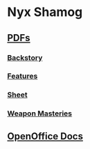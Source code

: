 # Nyx Shamog

## [PDFs](https://github.com/pparocza/GHDnD/tree/PC/nyx-shamog/Characters/PC/PC_Barbarian/PC_SHEET_Barbarian/PDF)

### [Backstory](https://github.com/pparocza/GHDnD/blob/PC/nyx-shamog/Characters/PC/PC_Barbarian/PC_SHEET_Barbarian/PDF/PC_BSTR_Barbarian-Fighter.pdf)
### [Features](https://github.com/pparocza/GHDnD/blob/PC/nyx-shamog/Characters/PC/PC_Barbarian/PC_SHEET_Barbarian/PDF/PC_FEATURES_Barbarian-Fighter.pdf)
### [Sheet](https://github.com/pparocza/GHDnD/blob/PC/nyx-shamog/Characters/PC/PC_Barbarian/PC_SHEET_Barbarian/PDF/PC_SHEET_Barbarian-Fighter.pdf)
### [Weapon Masteries](https://github.com/pparocza/GHDnD/blob/PC/nyx-shamog/Characters/PC/PC_Barbarian/PC_SHEET_Barbarian/PDF/PC_WPN_MSTR_Barbarian-Fighter.pdf)

## [OpenOffice Docs](https://github.com/pparocza/GHDnD/tree/PC/nyx-shamog/Characters/PC/PC_Barbarian/PC_SHEET_Barbarian/Doc)
